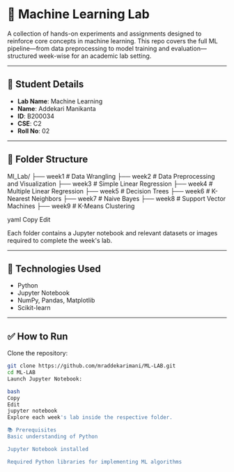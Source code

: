 # 🧠 Machine Learning Lab

A collection of hands-on experiments and assignments designed to reinforce core concepts in machine learning. This repo covers the full ML pipeline—from data preprocessing to model training and evaluation—structured week-wise for an academic lab setting.

---

## 🧾 Student Details

- **Lab Name**: Machine Learning  
- **Name**: Addekari Manikanta  
- **ID**: B200034  
- **CSE**: C2  
- **Roll No**: 02  

---

## 📁 Folder Structure

Ml_Lab/
├── week1 # Data Wrangling
├── week2 # Data Preprocessing and Visualization
├── week3 # Simple Linear Regression
├── week4 # Multiple Linear Regression
├── week5 # Decision Trees
├── week6 # K-Nearest Neighbors
├── week7 # Naive Bayes
├── week8 # Support Vector Machines
├── week9 # K-Means Clustering

yaml
Copy
Edit

Each folder contains a Jupyter notebook and relevant datasets or images required to complete the week's lab.

---

## 🔧 Technologies Used

- Python  
- Jupyter Notebook  
- NumPy, Pandas, Matplotlib  
- Scikit-learn  

---

## ✅ How to Run

Clone the repository:

```bash
git clone https://github.com/mraddekarimani/ML-LAB.git
cd ML-LAB
Launch Jupyter Notebook:

bash
Copy
Edit
jupyter notebook
Explore each week's lab inside the respective folder.

📚 Prerequisites
Basic understanding of Python

Jupyter Notebook installed

Required Python libraries for implementing ML algorithms
